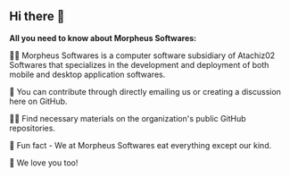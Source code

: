 ## Hi there 👋

**All you need to know about Morpheus Softwares:**

🙋‍♀️ Morpheus Softwares is a computer software subsidiary of Atachiz02 Softwares that specializes in the development and deployment of both mobile and desktop application softwares.

🌈 You can contribute through directly emailing us or creating a discussion here on GitHub.

👩‍💻 Find necessary materials on the organization's public GitHub repositories.

🍿 Fun fact - We at Morpheus Softwares eat everything except our kind.

💚 We love you too!
